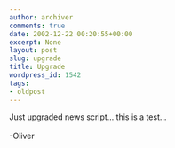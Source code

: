 ```yaml
---
author: archiver
comments: true
date: 2002-12-22 00:20:55+00:00
excerpt: None
layout: post
slug: upgrade
title: Upgrade
wordpress_id: 1542
tags:
- oldpost
---
```


Just upgraded news script... this is a test...<br /><br />-Oliver